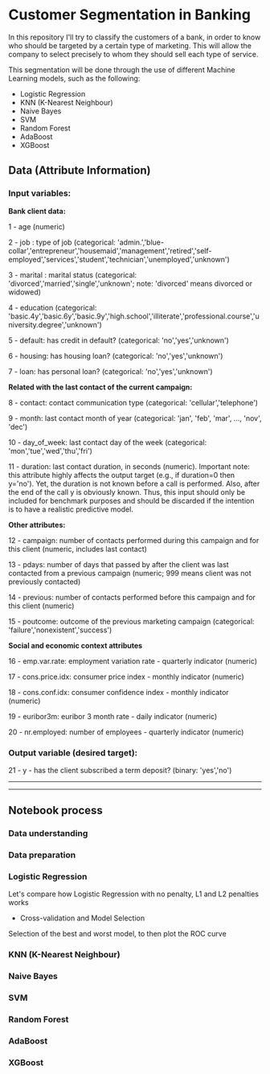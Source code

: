 # Customer Segmentation in Banking

In this repository I'll try to classify the customers of a bank, in order to know who should be targeted by a certain type of marketing. This will allow the company to select precisely to whom they should sell each type of service.

This segmentation will be done through the use of different Machine Learning models, such as the following:
- Logistic Regression
- KNN (K-Nearest Neighbour)
- Naive Bayes
- SVM
- Random Forest
- AdaBoost
- XGBoost

## Data (Attribute Information)

### Input variables:
**Bank client data:**

1 - age (numeric)

2 - job : type of job (categorical: 'admin.','blue-collar','entrepreneur','housemaid','management','retired','self-employed','services','student','technician','unemployed','unknown')

3 - marital : marital status (categorical: 'divorced','married','single','unknown'; note: 'divorced' means divorced or widowed)

4 - education (categorical: 'basic.4y','basic.6y','basic.9y','high.school','illiterate','professional.course','university.degree','unknown')

5 - default: has credit in default? (categorical: 'no','yes','unknown')

6 - housing: has housing loan? (categorical: 'no','yes','unknown')

7 - loan: has personal loan? (categorical: 'no','yes','unknown')

**Related with the last contact of the current campaign:**

8 - contact: contact communication type (categorical: 'cellular','telephone')

9 - month: last contact month of year (categorical: 'jan', 'feb', 'mar', ..., 'nov', 'dec')

10 - day_of_week: last contact day of the week (categorical: 'mon','tue','wed','thu','fri')

11 - duration: last contact duration, in seconds (numeric). Important note: this attribute highly affects the output target (e.g., if duration=0 then y='no'). Yet, the duration is not known before a call is performed. Also, after the end of the call y is obviously known. Thus, this input should only be included for benchmark purposes and should be discarded if the intention is to have a realistic predictive model.

**Other attributes:**

12 - campaign: number of contacts performed during this campaign and for this client (numeric, includes last contact)

13 - pdays: number of days that passed by after the client was last contacted from a previous campaign (numeric; 999 means client was not previously contacted)

14 - previous: number of contacts performed before this campaign and for this client (numeric)

15 - poutcome: outcome of the previous marketing campaign (categorical: 'failure','nonexistent','success')

**Social and economic context attributes**

16 - emp.var.rate: employment variation rate - quarterly indicator (numeric)

17 - cons.price.idx: consumer price index - monthly indicator (numeric)

18 - cons.conf.idx: consumer confidence index - monthly indicator (numeric)

19 - euribor3m: euribor 3 month rate - daily indicator (numeric)

20 - nr.employed: number of employees - quarterly indicator (numeric)

### Output variable (desired target):
21 - y - has the client subscribed a term deposit? (binary: 'yes','no')

---
---
## Notebook process

### Data understanding


### Data preparation


### Logistic Regression
Let's compare how Logistic Regression with no penalty, L1 and L2 penalties works
- Cross-validation and Model Selection

Selection of the best and worst model, to then plot the ROC curve

### KNN (K-Nearest Neighbour)


### Naive Bayes


### SVM


### Random Forest


### AdaBoost


### XGBoost

